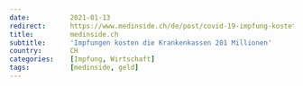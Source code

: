 ```yaml
---
date:          2021-01-13
redirect:      https://www.medinside.ch/de/post/covid-19-impfung-kostet-die-krankenkassen-250-millionen-franken
title:         medinside.ch
subtitle:      'Impfungen kosten die Krankenkassen 201 Millionen'
country:       CH
categories:    [Impfung, Wirtschaft]
tags:          [medinside, geld]
---
```

